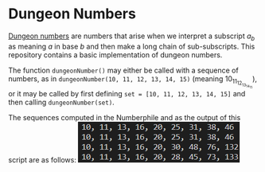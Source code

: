 # Dungeon Numbers
[Dungeon numbers](https://www.youtube.com/watch?v=xNx3JxRhnZE) are numbers that arise when we interpret a subscript $a_b$ as meaning $a$ in base $b$ and then make a long chain of sub-subscripts. This repository contains a basic implementation of dungeon numbers. 

The function `dungeonNumber()` may either be called with a sequence of numbers, as in `dungeonNumber(10, 11, 12, 13, 14, 15)` (meaning $10_{11_{12_{13_{14_{15}}}}}$), or it may be called by first defining `set = [10, 11, 12, 13, 14, 15]` and then calling `dungeonNumber(set)`. 

The sequences computed in the Numberphile and as the output of this script are as follows: 
![various dungeon number sequences](output_sequences.png)